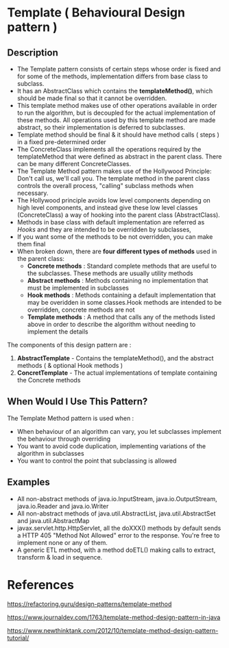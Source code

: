# Template ( Behavioural Design pattern )

## Description

* The Template pattern consists of certain steps whose order is fixed and for some of the methods,
  implementation differs from base class to subclass.
* It has an AbstractClass which contains the **templateMethod()**, which should be made final so that it cannot be overridden.   
* This template method makes use of other operations available in order to run the algorithm, but is decoupled for the actual implementation of these methods. All operations used by this template method are made abstract, so their implementation is deferred to subclasses.
* Template method should be final & it should have method calls ( steps ) in a fixed pre-determined order
* The ConcreteClass implements all the operations required by the templateMethod that were defined as abstract in the parent class. There can be many different ConcreteClasses. 
* The Template Method pattern makes use of the Hollywood Principle: Don't call us, we'll call you. The template method in the parent class controls the overall process, "calling" subclass methods when necessary.
* The Hollywood principle avoids low level components depending on high level components, and instead give these low level classes (ConcreteClass) a way of hooking into the parent class (AbstractClass). 
* Methods in base class with default implementation are referred as *Hooks* and they are intended to be overridden by subclasses,
* If you want some of the methods to be not overridden, you can make them final
* When broken down, there are **four different types of methods** used in the parent class: 
  * **Concrete methods** : Standard complete methods that are useful to the subclasses. These methods are usually utility methods
  * **Abstract methods** : Methods containing no implementation that must be implemented in subclasses
  * **Hook methods**     : Methods containing a default implementation that may be overidden in some classes.Hook methods are intended to be overridden, concrete methods are not
  * **Template methods** : A method that calls any of the methods listed above in order to describe the algorithm without needing to implement the details
  

The components of this design pattern are :

1. **AbstractTemplate** - Contains the templateMethod(), and the abstract methods ( & optional Hook methods )
2. **ConcretTemplate**  - The actual implementations of template containing the Concrete methods
 
## When Would I Use This Pattern?

The Template Method pattern is used when :

* When behaviour of an algorithm can vary, you let subclasses implement the behaviour through overriding
* You want to avoid code duplication, implementing variations of the algorithm in subclasses
* You want to control the point that subclassing is allowed

## Examples

* All non-abstract methods of java.io.InputStream, java.io.OutputStream, java.io.Reader and java.io.Writer
* All non-abstract methods of java.util.AbstractList, java.util.AbstractSet and java.util.AbstractMap
* javax.servlet.http.HttpServlet, all the doXXX() methods by default sends a HTTP 405 "Method Not Allowed" error to the response. 
  You're free to implement none or any of them.
* A generic ETL method, with a method doETL() making calls to extract, transform & load in sequence.

References
===========
https://refactoring.guru/design-patterns/template-method

https://www.journaldev.com/1763/template-method-design-pattern-in-java

https://www.newthinktank.com/2012/10/template-method-design-pattern-tutorial/
